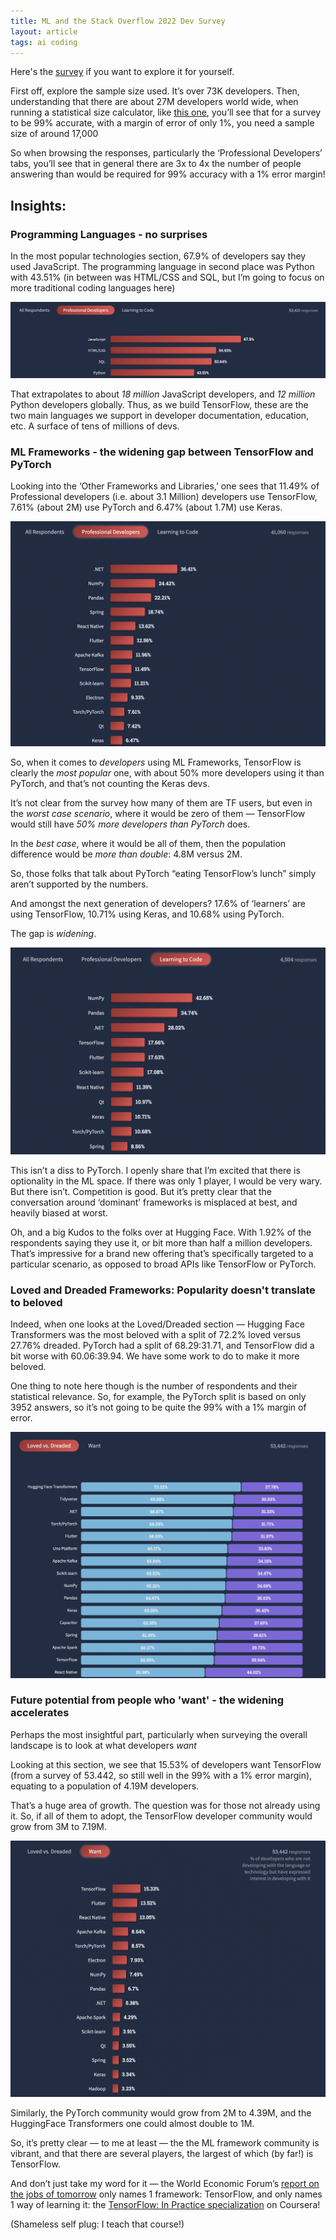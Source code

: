 ```yaml
---
title: ML and the Stack Overflow 2022 Dev Survey 
layout: article
tags: ai coding
---
```



Here's the [survey](https://survey.stackoverflow.co/2022/) if you want to explore it for yourself.

First off, explore the sample size used. It’s over 73K developers. Then, understanding that there  are about 27M developers world wide, when running a statistical size calculator, like [this one](https://www.calculator.net/sample-size-calculator.html?type=1&cl=99&ci=1&pp=50&ps=27000000&x=91&y=34), you’ll see that for a survey to be 99% accurate, with a margin of error of only 1%, you need a sample size of around 17,000 

So when browsing the responses, particularly the ‘Professional Developers’ tabs, you’ll see that in general there are 3x to 4x the number of people answering than would be required for 99% accuracy with a 1% error margin!

## Insights:

### Programming Languages - no surprises

In the most popular technologies section, 67.9% of developers say they used JavaScript. The programming language in second place was Python with 43.51% (in between was HTML/CSS and SQL, but I’m going to focus on more traditional coding languages here)

![Chart of top coding langauges](/assets/sochart1.png)

That extrapolates to about *18 million* JavaScript developers, and *12 million* Python developers globally. Thus, as we build TensorFlow, these are the two main languages we support in developer documentation, education, etc. A surface of tens of millions of devs.

### ML Frameworks - the widening gap between TensorFlow and PyTorch

Looking into the ‘Other Frameworks and Libraries,’ one sees that 11.49% of Professional developers (i.e. about 3.1 Million) developers use TensorFlow, 7.61% (about 2M) use PyTorch and 6.47% (about 1.7M) use Keras.

![Chart of top frameworks](/assets/sochart2.png)

So, when it comes to *developers* using ML Frameworks, TensorFlow is clearly the *most popular* one, with about 50% more developers using it than PyTorch, and that’s not counting the Keras devs. 

It’s not clear from the survey how many of them are TF users, but even in the *worst case scenario*, where it would be zero of them — TensorFlow would still have *50% more developers than PyTorch* does. 

In the *best case*, where it would be all of them, then the population difference would be *more than double*: 4.8M versus 2M.

So, those folks that talk about PyTorch “eating TensorFlow’s lunch” simply aren’t supported by the numbers.

And amongst the next generation of developers? 17.6% of ‘learners’ are using TensorFlow, 10.71% using Keras, and 10.68% using PyTorch. 

The gap is *widening*.

![Chart of top coding langauges being learned](/assets/sochart3.png)

This isn’t a diss to PyTorch. I openly share that I’m excited that there is optionality in the ML space. If there was only 1 player, I would be very wary. But there isn’t. Competition is good. But it’s pretty clear that the conversation around ‘dominant’ frameworks is misplaced at best, and heavily biased at worst.

Oh, and a big Kudos to the folks over at Hugging Face. With 1.92% of the respondents saying they use it, or bit more than half a million developers. That’s impressive for a brand new offering that’s specifically targeted to a particular scenario, as opposed to broad APIs like TensorFlow or PyTorch.


### Loved and Dreaded Frameworks: Popularity doesn't translate to beloved

Indeed, when one looks at the Loved/Dreaded section — Hugging Face Transformers was the most beloved with a split of 72.2% loved versus 27.76% dreaded. PyTorch had a split of 68.29:31.71, and TensorFlow did a bit worse with 60.06:39.94. We have some work to do to make it more beloved. 

One thing to note here though is the number of respondents and their statistical relevance. So, for example, the PyTorch split is based on only 3952 answers, so it’s not going to be quite the 99% with a 1% margin of error.

![Chart of loved frameworks](/assets/sochart4.png)


### Future potential from people who 'want' - the widening accelerates

Perhaps the most insightful part, particularly when surveying the overall landscape is to look at what developers *want*

Looking at this section, we see that 15.53% of developers want TensorFlow (from a survey of 53.442, so still well in the 99% with a 1% error margin), equating to a population of 4.19M developers.

That’s a huge area of growth. The question was for those not already using it. So, if all of them to adopt, the TensorFlow developer community would grow from 3M to 7.19M.

![Chart of wanted frameworks](/assets/sochart5.png)

Similarly, the PyTorch community would grow from 2M to 4.39M, and the HuggingFace Transformers one could almost double to 1M.

So, it’s pretty clear — to me at least — the the ML framework community is vibrant, and that there are several players, the largest of which (by far!) is TensorFlow. 

And don’t just take my word for it — the World Economic Forum’s [report on the jobs of tomorrow](https://www3.weforum.org/docs/WEF_Jobs_of_Tomorrow_2020.pdf) only names 1 framework: TensorFlow, and only names 1 way of learning it: the [TensorFlow: In Practice specialization](https://www.coursera.org/professional-certificates/tensorflow-in-practice) on Coursera!

(Shameless self plug: I teach that course!)